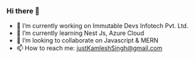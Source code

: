 ### Hi there 👋

- 🔭 I’m currently working on Immutable Devs Infotech Pvt. Ltd.
- 🌱 I’m currently learning Nest Js, Azure Cloud
- 👯 I’m looking to collaborate on Javascript & MERN 
- 📫 How to reach me: justKamleshSingh@gmail.com
<!--
**TechKamleshSingh/TechKamleshSingh** is a ✨ _special_ ✨ repository because its `README.md` (this file) appears on your GitHub profile.

Here are some ideas to get you started:

- 🔭 I’m currently working on ConaxWeb Solution
- 🌱 I’m currently learning Nest Js 
- 👯 I’m looking to collaborate on Javascript & MERN
- 🤔 I’m looking for help with ...
- 💬 Ask me about ...
- 📫 How to reach me: justKamleshSingh@gmail.com
- 😄 Pronouns: ...
- ⚡ Fun fact: ...
-->
